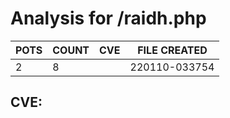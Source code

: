 # Analysis for /raidh.php
| POTS | COUNT | CVE | FILE CREATED |
|---|---|---|---|
| 2 | 8 | | 220110-033754 |

## CVE: 